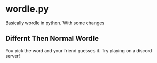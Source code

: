 # wordle.py
Basically wordle in python. With some changes

## Differnt Then Normal Wordle

You pick the word and your friend guesses it.
Try playing on a discord server!
